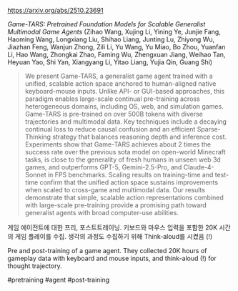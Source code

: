 https://arxiv.org/abs/2510.23691

*Game-TARS: Pretrained Foundation Models for Scalable Generalist Multimodal Game Agents* (Zihao Wang, Xujing Li, Yining Ye, Junjie Fang, Haoming Wang, Longxiang Liu, Shihao Liang, Junting Lu, Zhiyong Wu, Jiazhan Feng, Wanjun Zhong, Zili Li, Yu Wang, Yu Miao, Bo Zhou, Yuanfan Li, Hao Wang, Zhongkai Zhao, Faming Wu, Zhengxuan Jiang, Weihao Tan, Heyuan Yao, Shi Yan, Xiangyang Li, Yitao Liang, Yujia Qin, Guang Shi)

> We present Game-TARS, a generalist game agent trained with a unified, scalable action space anchored to human-aligned native keyboard-mouse inputs. Unlike API- or GUI-based approaches, this paradigm enables large-scale continual pre-training across heterogeneous domains, including OS, web, and simulation games. Game-TARS is pre-trained on over 500B tokens with diverse trajectories and multimodal data. Key techniques include a decaying continual loss to reduce causal confusion and an efficient Sparse-Thinking strategy that balances reasoning depth and inference cost. Experiments show that Game-TARS achieves about 2 times the success rate over the previous sota model on open-world Minecraft tasks, is close to the generality of fresh humans in unseen web 3d games, and outperforms GPT-5, Gemini-2.5-Pro, and Claude-4-Sonnet in FPS benchmarks. Scaling results on training-time and test-time confirm that the unified action space sustains improvements when scaled to cross-game and multimodal data. Our results demonstrate that simple, scalable action representations combined with large-scale pre-training provide a promising path toward generalist agents with broad computer-use abilities.

게임 에이전트에 대한 프리, 포스트트레이닝. 키보드와 마우스 입력을 포함한 20K 시간의 게임 플레이를 수집. 생각의 과정도 수집하기 위해 Think-aloud를 시켰음 (!)

Pre and post-training of a game agent. They collected 20K hours of gameplay data with keyboard and mouse inputs, and think-aloud (!) for thought trajectory.

#pretraining #agent #post-training 